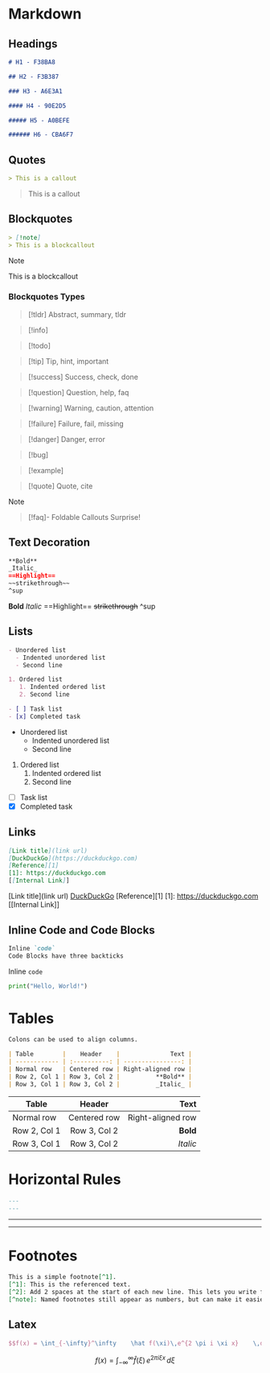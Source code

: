 # Markdown

## Headings

```markdown
# H1 - F38BA8

## H2 - F3B387

### H3 - A6E3A1

#### H4 - 90E2D5

##### H5 - A0BEFE

###### H6 - CBA6F7
```

## Quotes

```markdown
> This is a callout
```

> This is a callout

## Blockquotes

```markdown
> [!note]
> This is a blockcallout
```

> [!note]
> This is a blockcallout

### Blockquotes Types

> [!tldr] Abstract, summary, tldr

> [!info]

> [!todo]

> [!tip] Tip, hint, important

> [!success] Success, check, done

> [!question] Question, help, faq

> [!warning] Warning, caution, attention

> [!failure] Failure, fail, missing

> [!danger] Danger, error

> [!bug]

> [!example]

> [!quote] Quote, cite

> [!note]

> [!faq]- Foldable Callouts
> Surprise!

## Text Decoration

```markdown
**Bold**
_Italic_
==Highlight==
~~strikethrough~~
^sup
```

**Bold**
_Italic_
==Highlight==
~~strikethrough~~
^sup

## Lists

```markdown
- Unordered list
  - Indented unordered list
  - Second line

1. Ordered list
   1. Indented ordered list
   2. Second line

- [ ] Task list
- [x] Completed task
```

- Unordered list
  - Indented unordered list
  - Second line

1. Ordered list
   1. Indented ordered list
   2. Second line

- [ ] Task list
- [x] Completed task

## Links

```markdown
[Link title](link url)
[DuckDuckGo](https://duckduckgo.com)
[Reference][1]
[1]: https://duckduckgo.com
[[Internal Link]]
```

[Link title](link url)
[DuckDuckGo](https://duckduckgo.com)
[Reference][1]
[1]: https://duckduckgo.com
[[Internal Link]]

## Inline Code and Code Blocks

```markdown
Inline `code`
Code Blocks have three backticks
```

Inline `code`

```python
print("Hello, World!")
```

# Tables

```markdown
Colons can be used to align columns.

| Table        |    Header    |              Text |
| ------------ | :----------: | ----------------: |
| Normal row   | Centered row | Right-aligned row |
| Row 2, Col 1 | Row 3, Col 2 |          **Bold** |
| Row 3, Col 1 | Row 3, Col 2 |          _Italic_ |
```

| Table        |    Header    |              Text |
| ------------ | :----------: | ----------------: |
| Normal row   | Centered row | Right-aligned row |
| Row 2, Col 1 | Row 3, Col 2 |          **Bold** |
| Row 3, Col 1 | Row 3, Col 2 |          _Italic_ |

# Horizontal Rules

```markdown
---
---
```

---

---

# Footnotes

```markdown
This is a simple footnote[^1].
[^1]: This is the referenced text.
[^2]: Add 2 spaces at the start of each new line. This lets you write footnotes that span multiple lines.
[^note]: Named footnotes still appear as numbers, but can make it easier to identify and link references.
```

## Latex

```latex
$$f(x) = \int_{-\infty}^\infty    \hat f(\xi)\,e^{2 \pi i \xi x}    \,d\xi$$
```

$$f(x) = \int_{-\infty}^\infty    \hat f(\xi)\,e^{2 \pi i \xi x}    \,d\xi$$

